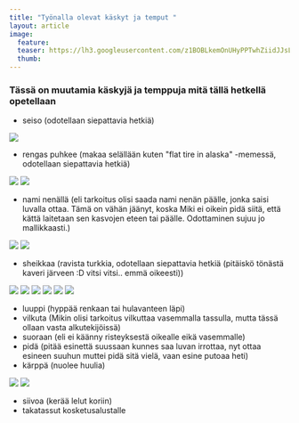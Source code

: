 ```yaml
---
title: "Työnalla olevat käskyt ja temput "
layout: article
image:
  feature:
  teaser: https://lh3.googleusercontent.com/z1BOBLkemOnUHyPPTwhZiidJJsLEJ6XOOltCZjV1toU=w245
  thumb:
---
```


### Tässä on muutamia käskyjä ja temppuja mitä tällä hetkellä opetellaan

* seiso (odotellaan siepattavia hetkiä)

![](https://lh3.googleusercontent.com/83GXrS90Xpz1VkNpW5X0XaxpiK4KKSsN6SpT5uZj5AA=w245)

* rengas puhkee (makaa selällään kuten "flat tire in alaska" -memessä, odotellaan siepattavia hetkiä)

![](https://lh3.googleusercontent.com/3o272aBNRpW-kZsIKtrosnme7B2ByV8WxYSWn8vv--w=w245)
![](https://lh3.googleusercontent.com/oq1tKwhGcch9q2Fhc-vjVukxgVhYnX-v3f-dEEpc5wA=w245)

* nami nenällä (eli tarkoitus olisi saada nami nenän päälle, jonka saisi luvalla ottaa. Tämä on vähän jäänyt, koska Miki ei oikein pidä siitä, että kättä laitetaan sen kasvojen eteen tai päälle. Odottaminen sujuu jo mallikkaasti.)

![](https://lh3.googleusercontent.com/1ag025tJip4yM6pieZJ5Lltmemz3-jd3SJlvUy6ccWc=w245)
![](https://lh3.googleusercontent.com/LD0JKrXYSPCQ5DlbrUBeKRPqjkstFIbi_jJ5L3ZWWpg=w245)

* sheikkaa (ravista turkkia, odotellaan siepattavia hetkiä (pitäiskö tönästä kaveri järveen :D vitsi vitsi.. emmä oikeesti))

![](https://lh3.googleusercontent.com/0rYhiplcnHz_8Kyn9ixUlibz3TVvKr6wFn6UTOCeZAs=w245)
![](https://lh3.googleusercontent.com/5MH7mRDFbu9Pibh8d6PDYXFvtMDgYtXmvbGTKA-jI8o=w245)
![](https://lh3.googleusercontent.com/u4dWPmxHLe2R33_VEYt0cJMEnXZM0YJMLFTFgHxDlBU=w245)
![](https://lh3.googleusercontent.com/W4cOFyviw5Hxr66sdHlRmNn2M_w4WswxqaAiy12PuRY=w245)
![](https://lh3.googleusercontent.com/Ut4J4Iu6zb4hTKOkB8bC77slQfONhviEwEFP6QORAxE=w245)
![](https://lh3.googleusercontent.com/pCHmPk47hBz_tatTG6v26BJKWccnUqBhUuTQl5rsJLw=w245)

* luuppi (hyppää renkaan tai hulavanteen läpi)
* vilkuta (Mikin olisi tarkoitus vilkuttaa vasemmalla tassulla, mutta tässä ollaan vasta alkutekijöissä)
* suoraan (eli ei käänny risteyksestä oikealle eikä vasemmalle)
* pidä (pitää esinettä suussaan kunnes saa luvan irrottaa, nyt ottaa esineen suuhun muttei pidä sitä vielä, vaan esine putoaa heti)
* kärppä (nuolee huulia)

![](https://lh3.googleusercontent.com/QRB_ahmg6cvtiIJHyuU3wEJfM0aDHIy4Xl6RidYoi94=w245)
![](https://lh3.googleusercontent.com/Vfi-fczhsv2WwImBNzidi_iGTzoqjTNOybl3gM7PYd0=w222) 

* siivoa (kerää lelut koriin)
* takatassut kosketusalustalle

